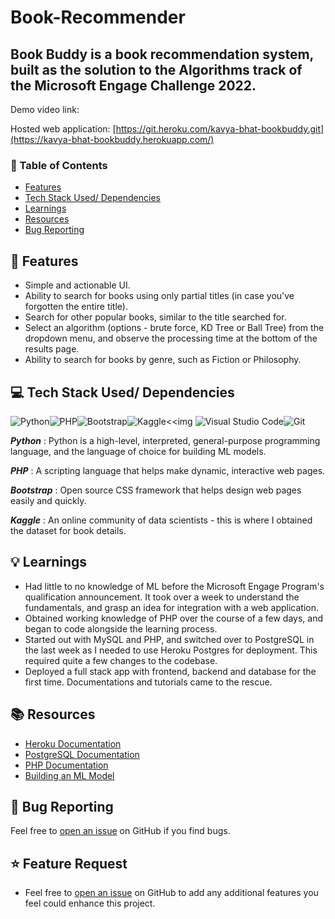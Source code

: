 # Book-Recommender

## Book Buddy is a book recommendation system, built as the solution to the Algorithms track of the Microsoft Engage Challenge 2022.

Demo video link: 

Hosted web application: [https://git.heroku.com/kavya-bhat-bookbuddy.git](https://kavya-bhat-bookbuddy.herokuapp.com/)

### 📌 Table of Contents
* [Features](#features)
* [Tech Stack Used/ Dependencies](#tech-stack)
* [Learnings](#learnings)
* [Resources](#resources)
* [Bug Reporting](#bug)

<a id="features"></a>
## 🚀 Features
- Simple and actionable UI. 
- Ability to search for books using only partial titles (in case you've forgotten the entire title).
- Search for other popular books, similar to the title searched for.
- Select an algorithm (options - brute force, KD Tree or Ball Tree) from the dropdown menu, and observe the processing time at the bottom of the results page.
- Ability to search for books by genre, such as Fiction or Philosophy.

<a id="tech-stack"></a>
## 💻 Tech Stack Used/ Dependencies

<img alt="Python" src="https://img.shields.io/badge/Python-14354C?style=for-the-badge&logo=python&logoColor=white"/><img alt="PHP" src="https://img.shields.io/badge/PHP-777BB4?style=for-the-badge&logo=php&logoColor=white"/><img alt="Bootstrap" src="https://img.shields.io/badge/Bootstrap-563D7C?style=for-the-badge&logo=bootstrap&logoColor=white"/><img alt="Kaggle" src="https://img.shields.io/badge/Kaggle-20BEFF?style=for-the-badge&logo=Kaggle&logoColor=white"/><<img <img alt="Visual Studio Code" src="https://img.shields.io/badge/VisualStudioCode-0078d7.svg?style=for-the-badge&logo=visual-studio-code&logoColor=white"/><img alt="Git" src="https://img.shields.io/badge/git-%23F05033.svg?style=for-the-badge&logo=git&logoColor=white"/>

***Python*** : Python is a high-level, interpreted, general-purpose programming language, and the language of choice for building ML models.

***PHP*** : A scripting language that helps make dynamic, interactive web pages.

***Bootstrap*** : Open source CSS framework that helps design web pages easily and quickly.

***Kaggle*** : An online community of data scientists - this is where I obtained the dataset for book details.

<a id="learnings"></a>
## 💡 Learnings

- Had little to no knowledge of ML before the Microsoft Engage Program's qualification announcement. It took over a week to understand the fundamentals, and grasp an idea for integration with a web application.
- Obtained working knowledge of PHP over the course of a few days, and began to code alongside the learning process.
- Started out with MySQL and PHP, and switched over to PostgreSQL in the last week as I needed to use Heroku Postgres for deployment. This required quite a few changes to the codebase. 
- Deployed a full stack app with frontend, backend and database for the first time. Documentations and tutorials came to the rescue. 

<a id="resources"></a>
## 📚 Resources

- [Heroku Documentation](https://devcenter.heroku.com/articles/getting-started-with-php)
- [PostgreSQL Documentation](https://www.postgresql.org/docs/)
- [PHP Documentation](https://www.php.net/manual/en/)
- [Building an ML Model](https://www.geeksforgeeks.org/learning-model-building-scikit-learn-python-machine-learning-library/)

<a id="bug"></a>
## 🐛 Bug Reporting
Feel free to [open an issue](https://github.com/kavyabhat02/Book-Recommender/issues) on GitHub if you find bugs.

<a id="feature-request"></a>
## ⭐ Feature Request
- Feel free to [open an issue](https://github.com/kavyabhat02/Book-Recommender/issues) on GitHub to add any additional features you feel could enhance this project.  
